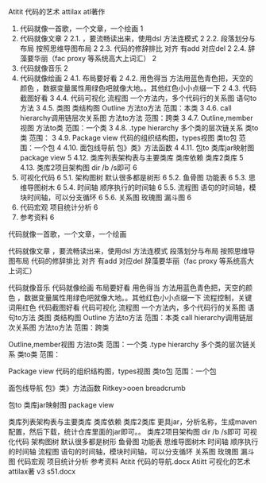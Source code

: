 Atitit 代码的艺术 attilax atl著作

1. 代码就像一首歌，一个文章，一个绘画	1
2. 代码就像文章	2
2.1. ，要流畅读出来，使用dsl 方法连模式	2
2.2. 段落划分与布局 按照思维导图布局	2
2.3. 代码的修辞排比 对齐 有add 对应del	2
2.4. 辞藻要华丽（fac proxy 等系统高大上词汇）	2
3. 代码就像音乐	2
4. 代码就像绘画	2
4.1. 布局要好看	2
4.2. 用色得当 方法用蓝色青色把，天空的颜色 ，数据变量属性用绿色吧就像大地。。其他红色小小点缀一下	2
4.3. 代码截图好看	3
4.4. 代码可视化  流程图  一个方法内，多个代码行的关系图 语句to方法	3
4.5. 类图 类结构图 Outline   方法to方法 范围：本类	3
4.6. call hierarchy调用链层次关系图  方法to方法 范围：跨类	3
4.7. Outline,member视图 方法to类   范围：一个类	3
4.8. .type hierarchy 多个类的层次链关系 类to类 范围：	3
4.9. Package view 代码的组织结构图，types视图   类to包  范围：一个包	4
4.10. 面包线导航 包》类》方法函数	4
4.11. 包to 类库jar映射图  package view	5
4.12. 类库列表架构表与主要类库 类库依赖  类库2类库	5
4.13. 类库2项目架构图  dir /b /s即可	6
5. 可视化代码	6
5.1. 架构图树 默认很多都是树形	6
5.2. 鱼骨图  功能表	6
5.3. 思维导图树木	6
5.4. 时间轴 顺序执行的时间轴	6
5.5. 流程图 语句的时间轴，模块时间轴，可以分支循环	6
5.6. 关系图  玫瑰图 漏斗图	6
6. 代码宏观  项目统计分析	6
7. 参考资料	6

代码就像一首歌，一个文章，一个绘画


代码就像文章
，要流畅读出来，使用dsl 方法连模式
段落划分与布局 按照思维导图布局
代码的修辞排比 对齐 有add 对应del
 辞藻要华丽（fac proxy 等系统高大上词汇）

代码就像音乐
代码就像绘画
布局要好看
用色得当 方法用蓝色青色把，天空的颜色 ，数据变量属性用绿色吧就像大地。。其他红色小小点缀一下
流程控制，关键词用红色
代码截图好看
代码可视化  流程图  一个方法内，多个代码行的关系图 语句to方法
类图 类结构图 Outline   方法to方法 范围：本类
call hierarchy调用链层次关系图  方法to方法 范围：跨类

Outline,member视图 方法to类   范围：一个类
.type hierarchy 多个类的层次链关系 类to类 范围： 

Package view 代码的组织结构图，types视图   类to包  范围：一个包


面包线导航 包》类》方法函数
Ritkey>ooen breadcrumb



包to 类库jar映射图  package view

类库列表架构表与主要类库 类库依赖  类库2类库
更具jar，分析名称，生成maven 配置，然后下载，统计仓库里面的jar即可。。
类库2项目架构图  dir /b /s即可
可视化代码
架构图树 默认很多都是树形
鱼骨图  功能表
思维导图树木
时间轴 顺序执行的时间轴
流程图 语句的时间轴，模块时间轴，可以分支循环 
关系图  玫瑰图 漏斗图
代码宏观  项目统计分析
参考资料
Atitit 代码的导航.docx
Atiitt  可视化的艺术 attilax著 v3 s51.docx

